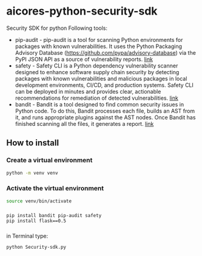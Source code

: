 # aicores-python-security-sdk
Security SDK for python
Following tools: 
- pip-audit - pip-audit is a tool for scanning Python environments for packages with known vulnerabilities. It uses the Python Packaging Advisory Database (https://github.com/pypa/advisory-database) via the PyPI JSON API as a source of vulnerability reports. [link](https://pypi.org/project/pip-audit/)
- safety - Safety CLI is a Python dependency vulnerability scanner designed to enhance software supply chain security by detecting packages with known vulnerabilities and malicious packages in local development environments, CI/CD, and production systems. Safety CLI can be deployed in minutes and provides clear, actionable recommendations for remediation of detected vulnerabilities. [link](https://pypi.org/project/safety/)
- bandit - Bandit is a tool designed to find common security issues in Python code. To do this, Bandit processes each file, builds an AST from it, and runs appropriate plugins against the AST nodes. Once Bandit has finished scanning all the files, it generates a report. [link](https://bandit.readthedocs.io/en/latest/index.html)

## How to install
### Create a virtual environment
```bash
python -m venv venv
```

### Activate the virtual environment
```bash
source venv/bin/activate
```

###
```bash
pip install bandit pip-audit safety
pip install flask==0.5
```
###
in Terminal type:
```bash
python Security-sdk.py
```
